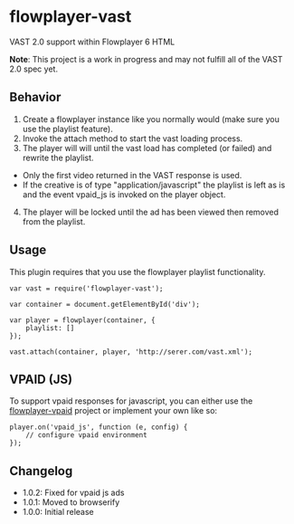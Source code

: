 # flowplayer-vast
VAST 2.0 support within Flowplayer 6 HTML

**Note**: This project is a work in progress and may not fulfill all of the VAST 2.0 spec yet.

## Behavior

1. Create a flowplayer instance like you normally would (make sure you use the playlist feature).
2. Invoke the attach method to start the vast loading process.
3. The player will will until the vast load has completed (or failed) and rewrite the playlist.
 * Only the first video returned in the VAST response is used.
 * If the creative is of type "application/javascript" the playlist is left as is and the event vpaid_js is invoked on the player object.
4. The player will be locked until the ad has been viewed then removed from the playlist.

## Usage

This plugin requires that you use the flowplayer playlist functionality.

```
var vast = require('flowplayer-vast');

var container = document.getElementById('div');

var player = flowplayer(container, {
    playlist: []
});

vast.attach(container, player, 'http://serer.com/vast.xml');
```

## VPAID (JS)

To support vpaid responses for javascript, you can either use the [flowplayer-vpaid](https://github.com/mantisadnetwork/flowplayer-vpaid) project or implement your own like so:

```
player.on('vpaid_js', function (e, config) {
    // configure vpaid environment
});
```

## Changelog

* 1.0.2: Fixed for vpaid js ads
* 1.0.1: Moved to browserify
* 1.0.0: Initial release
